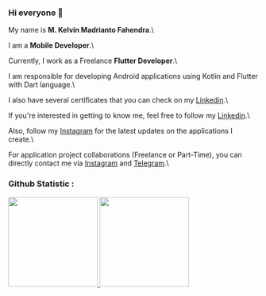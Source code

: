 ### Hi everyone 👋

My name is **M. Kelvin Madrianto Fahendra**.\

I am a **Mobile Developer**.\

Currently, I work as a Freelance **Flutter Developer**.\

I am responsible for developing Android applications using Kotlin and Flutter with Dart language.\

I also have several certificates that you can check on my [Linkedin](https://www.linkedin.com/in/m-kelvin-madrianto-fahendra-8361bb16a/).\

If you're interested in getting to know me, feel free to follow my [Linkedin](https://www.linkedin.com/in/m-kelvin-madrianto-fahendra-8361bb16a/).\

Also, follow my [Instagram](https://www.instagram.com/kelvin_mkmf/) for the latest updates on the applications I create.\ 

For application project collaborations (Freelance or Part-Time), you can directly contact me via [Instagram](https://www.instagram.com/kelvin_mkmf/) and [Telegram](@Finfreenchss).\

### Github Statistic :
<p align="left">
<a href="https://github.com/Finfrenchs">
  <img height="180em" src="https://github-readme-stats-eight-theta.vercel.app/api?username=Finfrenchs&show_icons=true&theme=algolia&include_all_commits=true&count_private=true"/>
  <img height="180em" src="https://github-readme-stats-eight-theta.vercel.app/api/top-langs/?username=Finfrenchs&layout=compact&langs_count=8&theme=algolia"/>
</a>
</p>

<!--
**Finfrenchs/Finfrenchs** is a ✨ _special_ ✨ repository because its `README.md` (this file) appears on your GitHub profile.

Here are some ideas to get you started:

- 🔭 I’m currently working on ...
- 🌱 I’m currently learning ...
- 👯 I’m looking to collaborate on ...
- 🤔 I’m looking for help with ...
- 💬 Ask me about ...
- 📫 How to reach me: ...
- 😄 Pronouns: ...
- ⚡ Fun fact: ...
-->
